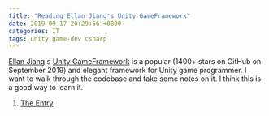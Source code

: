 ```yaml
---
title: "Reading Ellan Jiang's Unity GameFramework"
date: 2019-09-17 20:29:56 +0800
categories: IT
tags: unity game-dev csharp
---
```


[Ellan Jiang](https://github.com/EllanJiang)'s [Unity GameFramework](https://github.com/EllanJiang/GameFramework) is a popular (1400+ stars on GitHub on September 2019) and elegant framework for Unity game programmer. I want to walk through the codebase and take some notes on it. I think this is a good way to learn it.

1. [The Entry](/2019/09/17/reading-ellan-jiang-s-unity-gameframework-the-entry.html)

